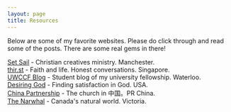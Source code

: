 ```yaml
---
layout: page
title: Resources
---
```


Below are some of my favorite websites. Please do click through and read some of the posts. There are some real gems in there! 

[Set Sail](https://www.timetosetsail.com/) - Christian creatives ministry. Manchester.\
[thir.st](https://thirst.sg/) - Faith and life. Honest conversations. Singapore.\
[UWCCF Blog](https://medium.com/uwccf) - Student blog of my university fellowship. Waterloo.\
[Desiring God](https://www.desiringgod.org/) - Finding satisfaction in God. USA.\
[China Partnership](https://www.chinapartnership.org/blog) - The church in 中国。PR China.\
[The Narwhal](https://thenarwhal.ca/) - Canada's natural world. Victoria.
